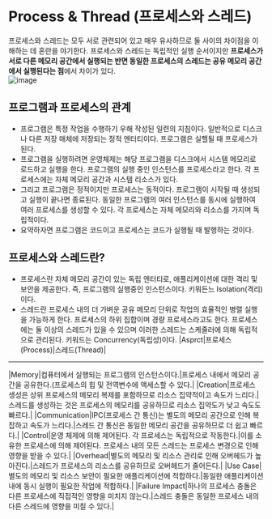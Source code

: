 # Process & Thread (프로세스와 스레드)
프로세스와 스레드는 모두 서로 관련되어 있고 매우 유사하므로 둘 사이의 차이점을 이해하는 데 혼란을 야기한다. 프로세스와 스레드는 독립적인 실행 순서이지만 **프로세스가 서로 다른 메모리 공간에서 실행되는 반면 동일한 프로세스의 스레드는 공유 메모리 공간에서 실행된다는 점**에서 차이가 있다.       
![image](https://github.com/user-attachments/assets/a0733315-177a-481f-ba6c-5a98366a7170)

## 프로그램과 프로세스의 관계
- 프로그램은 특정 작업을 수행하기 우해 작성된 일련의 지침이다. 일반적으로 디스크나 다른 저장 매체에 저장되는 정적 엔터티이다. 프로그램은 실핼될 때 프로세스가 된다.
- 프로그램을 실행하려면 운영체제는 해당 프로그램을 디스크에서 시스템 메모리로 로드하고 실행을 한다. 프로그램의 실행 중인 인스턴스를 프로세스라고 한다. 각 프로세스에는 자체 메모리 공간과 시스템 리소스가 있다.
- 그리고 프로그램은 정적이지만 프로세스는 동적이다. 프로그램이 시작될 때 생성되고 실행이 끝나면 종료된다. 동일한 프로그램의 여러 인스턴스를 동시에 실행하여 여러 프로세스를 생성할 수 있다. 각 프로세스는 자체 메모리와 리소스를 가지며 독립적이다.
- 요약하자면 프로그램은 코드이고 프로세스는 코드가 실행될 때 발행하는 것이다.

## 프로세스와 스레드란?
- 프로세스란 자체 메모리 공간이 있는 독립 엔터티로, 애플리케이션에 대한 격리 및 보안을 제공한다. 즉, 프로그램의 실행중인 인스턴스이다. 키뭐든느 Isolation(격리)이다.
- 스레드란 프로세스 내의 더 가벼운 공유 메모리 단위로 작업의 효율적인 병렬 실행을 가능하게 한다. 프로세스의 하위 집합이며 경량 프로세스라고도 한다. 프로세스에는 둘 이상의 스레드가 있을 수 있으며 이러한 스레드는 스케줄러에 의해 독립적으로 관리된다. 키워드는 Concurrency(독립성)이다.
|Asprct|프로세스(Process)|스레드(Thread)|
----------------------------------------
|Memory|컴퓨터에서 실행되는 프로그램의 인스턴스이다.|프로세스 내에서 메모리 공간을 공유한다.(프로세스의 힙 및 전역변수에 액세스할 수 있다.|
|Creation|프로세스 생성은 상위 프로세스의 메모리 복제를 포함하므로 리소스 집약적이고 속도가 느리다.|스레드를 생성하는 것은 프로세스의 메모리를 공유하므로 리소스 집약도가 낮고 속도도 빠르다.|
|Communication|IPC(프로세스 간 통신)는 별도의 메모리 공간으로 인해 복잡하고 속도가 느리다.|스레드 간 통신은 동일한 메모리 공간을 공유하므로 더 쉽고 빠르다.|
|Control|운영 체제에 의해 제어된다. 각 프로세스는 독립적으로 작동한다.|이를 소유한 프로세스에 의해 제어된다. 프로세스 내의 모든 스레드는 프로세스 변경으로 인해 영향을 받을 수 있다.|
|Overhead|별도의 메모리 및 리소스 관리로 인해 오버헤드가 높아진다.|스레드가 프로세스의 리소스를 공유하므로 오버헤드가 줄어든다.|
|Use Case|별도의 메모리 및 리소스 보안이 필요한 애플리케이션에 적합하다.|동일한 애플리케이션 내에 동시 실행이 필요한 작업에 적합하다.|
|Failure Impact|하나의 프로세스 충돌은 다른 프로세스에 직접적인 영향을 미치지 않는다.|스레드 충돌은 동일한 프로세스 내의 다른 스레드에 영향을 미칠 수 있다.|
